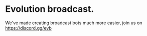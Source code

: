 # Evolution broadcast.
 
We've made creating broadcast bots much more easier, join us on https://discord.gg/evb
